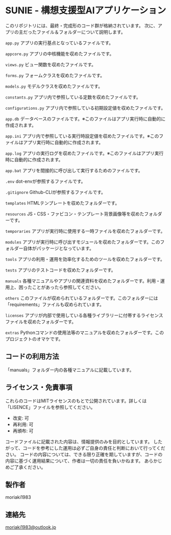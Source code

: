 # SUNIE - 構想支援型AIアプリケーション

このリポジトリには、最終・完成形のコード群が格納されています。
次に、アプリの主だったファイル＆フォルダーについて説明します。

`app.py` アプリの実行基点となっているファイルです。

`appcore.py` アプリの中核機能を収めたファイルです。

`views.py` ビュー関数を収めたファイルです。

`forms.py` フォームクラスを収めたファイルです。

`models.py` モデルクラスを収めたファイルです。

`constants.py` アプリ内で参照している定数を収めたファイルです。

`configurations.py` アプリ内で参照している初期設定値を収めたファイルです。

`app.db` データベースのファイルです。※このファイルはアプリ実行時に自動的に作成されます。

`app.ini` アプリ内で参照している実行時設定値を収めたファイルです。※このファイルはアプリ実行時に自動的に作成されます。

`app.log` アプリの実行ログを収めたファイルです。※このファイルはアプリ実行時に自動的に作成されます。

`app.bat` アプリを間接的に呼び出して実行するためのファイルです。

`.env` dot-envが参照するファイルです。

`.gitignore` Github-CLIが参照するファイルです。

`templates` HTMLテンプレートを収めたフォルダーです。

`resources` JS・CSS・ファビコン・テンプレート背景画像等を収めたフォルダーです。

`temporaries` アプリが実行時に使用する一時ファイルを収めたフォルダーです。

`modules` アプリが実行時に呼び出すモジュールを収めたフォルダーです。このフォルダー自体がパッケージとなっています。

`tools` アプリの利用・運用を効率化するためのツールを収めたフォルダーです。

`tests` アプリのテストコードを収めたフォルダーです。

`manuals` 各種マニュアルやアプリの関連資料を収めたフォルダーです。利用・運用上、困ったことがあったら参照してください。

`others` このファイルが収められているフォルダーです。このフォルダーには「requirements」ファイルも収められています。

`licenses` アプリが内部で使用している各種ライブラリーに付帯するライセンスファイルを収めたフォルダーです。

`extras` Pythonコマンドの使用法等のマニュアルを収めたフォルダーです。このプロジェクトのオマケです。




## コードの利用方法
「manuals」フォルダー内の各種マニュアルに記載しています。




## ライセンス・免責事項
これらのコードはMITライセンスのもとで公開されています。詳しくは「LISENCE」ファイルを参照してください。

- 改変: 可
- 再利用: 可
- 再頒布: 可

コードファイルに記載された内容は、情報提供のみを目的としています。
したがって、コードを参考にした運用は必ずご自身の責任と判断において行ってください。
コードの内容については、できる限り正確を期していますが、コードの内容に基づく運用結果について、作者は一切の責任を負いかねます。
あらかじめご了承ください。




## 製作者
moriaki1983




## 連絡先
moriaki1983@outlook.jp